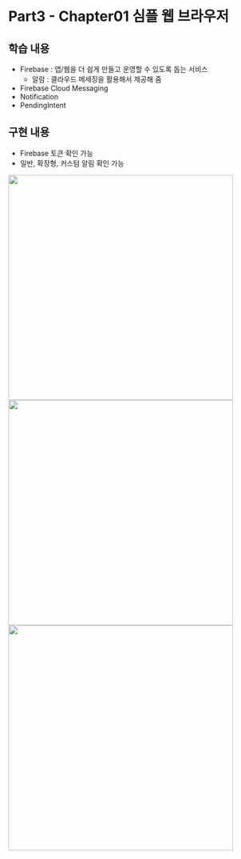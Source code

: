 # Part3 - Chapter01 심플 웹 브라우저

## 학습 내용
- Firebase : 앱/웹을 더 쉽게 만들고 운영할 수 있도록 돕는 서비스
  - 알람 : 클라우드 메세징을 활용해서 제공해 줌
- Firebase Cloud Messaging
- Notification
- PendingIntent

## 구현 내용
- Firebase 토큰 확인 가능
- 일반, 확장형, 커스텀 알림 확인 가능

<img src="https://user-images.githubusercontent.com/43491968/154963651-e3ed9b0b-0e62-4047-9fe4-a7a3d951a9d6.jpeg" height="450">
<img src="https://user-images.githubusercontent.com/43491968/154963380-fa8f3a73-a856-4331-a378-600ae5d0cc9c.jpeg" height="450">
<img src="https://user-images.githubusercontent.com/43491968/154963385-08fcb774-d36d-4e56-a5de-c45cfcfd2aa9.jpeg" height="450">
